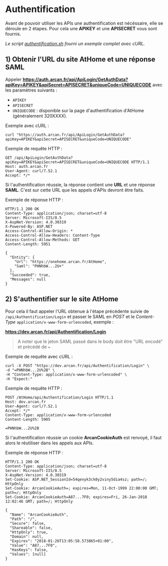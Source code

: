 # Authentification

Avant de pouvoir utiliser les APIs une authentification est nécéssaire, elle se déroule en 2 étapes. Pour cela une **APIKEY** et une **APISECRET** vous sont fournis.

_Le script [authentification.sh](authentification.sh) fourni un exemple complet avec cURL._

## 1) Obtenir l'URL du site AtHome et une réponse SAML

Appeler **https://auth.arcan.fr/api/ApiLogin/GetAuthData?apiKey=APIKEY&apiSecret=APISECRET&uniqueCode=UNIQUECODE** avec les paramètres suivants :

- `APIKEY`
- `APISECRET`
- `UNIQUECODE` : disponible sur la page d'authentification d'AtHome (généralement 320XXXX).

Exemple avec cURL :

```
curl "https://auth.arcan.fr/api/ApiLogin/GetAuthData?apiKey=APIKEY&apiSecret=APISECRET&uniqueCode=UNIQUECODE"
```

Exemple de requête HTTP :

```
GET /api/ApiLogin/GetAuthData?apiKey=APIKEY&apiSecret=APISECRET&uniqueCode=UNIQUECODE HTTP/1.1
Host: auth.arcan.fr
User-Agent: curl/7.52.1
Accept: */*
```

Si l'authentification réussie, la réponse contient une **URL** et une réponse **SAML**. C'est sur cette URL que les appels d'APIs devront être faits.

Exemple de réponse HTTP :

```
HTTP/1.1 200 OK
Content-Type: application/json; charset=utf-8
Server: Microsoft-IIS/8.5
X-AspNet-Version: 4.0.30319
X-Powered-By: ASP.NET
Access-Control-Allow-Origin: *
Access-Control-Allow-Headers: Content-Type
Access-Control-Allow-Methods: GET
Content-Length: 5951

{
  "Entity": {
    "Url": "https://onehome.arcan.fr/AtHome",
    "Saml": "PHNhbW...2U+"
  },
  "Succeeded": true,
  "Messages": null
}
```

## 2) S'authentifier sur le site AtHome

Pour cela il faut appeler l'URL obtenue à l'étape précédente suivie de `/api/Authentification/Login` et passer le SAML en *POST* et le *Content-Type* `application/x-www-form-urlencoded`, exemple :

**https://dev.arcan.fr/api/Authentification/Login**

> A noter que le jeton SAML passé dans le body doit être "URL encodé" et précédé de `=`

Exemple de requête avec cURL :

```
curl -X POST "https://dev.arcan.fr/api/Authentification/Login" \
-d "=PHNhbW...2U%2B" \
-H "Content-Type: application/x-www-form-urlencoded" \
-H "Expect:"
```

Exemple de requête HTTP :

```
POST /AtHome/api/Authentification/Login HTTP/1.1
Host: dev.arcan.fr
User-Agent: curl/7.52.1
Accept: */*
Content-Type: application/x-www-form-urlencoded
Content-Length: 5905

=PHNhbW...2U%2B
```

Si l'authentification réussie un cookie **ArcanCookieAuth** est renvoyé, il faut alors le réutiliser dans les appels aux APIs.

Exemple de réponse HTTP :

```
HTTP/1.1 200 OK
Content-Type: application/json; charset=utf-8
Server: Microsoft-IIS/8.5
X-AspNet-Version: 4.0.30319
Set-Cookie: ASP.NET_SessionId=54qenyk3ck0y2viny5dia4sz; path=/; HttpOnly
Set-Cookie: ArcanCookieAuth=; expires=Mon, 11-Oct-1999 22:00:00 GMT; path=/; HttpOnly
Set-Cookie: ArcanCookieAuth=A87...7F0; expires=Fri, 26-Jan-2018 12:02:46 GMT; path=/; HttpOnly

{
  "Name": "ArcanCookieAuth",
  "Path": "/",
  "Secure": false,
  "Shareable": false,
  "HttpOnly": true,
  "Domain": null,
  "Expires": "2018-01-26T13:05:58.573865+01:00",
  "Value": "A87...7F0",
  "HasKeys": false,
  "Values": [null]
}
```
